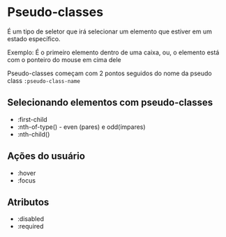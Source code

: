 # Pseudo-classes

É um tipo de seletor que irá selecionar um elemento que estiver em um estado específico.

Exemplo: É o primeiro elemento dentro de uma caixa, ou, o elemento está com o ponteiro do mouse em cima dele

Pseudo-classes começam com 2 pontos seguidos do nome da pseudo class 
`:pseudo-class-name`


## Selecionando elementos com pseudo-classes

* :first-child
* :nth-of-type() - even (pares) e odd(ímpares)
* :nth-child()


## Ações do usuário 

* :hover
* :focus


## Atributos

* :disabled
* :required